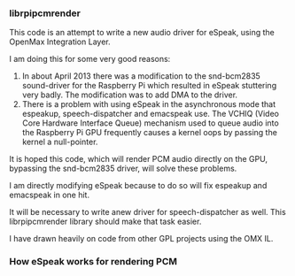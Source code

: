 ### librpipcmrender

This code is an attempt to write a new audio driver for eSpeak, using the 
OpenMax Integration Layer.

I am doing this for some very good reasons:

1. In about April 2013 there was a modification to the snd-bcm2835 sound-driver 
for the Raspberry Pi which resulted in eSpeak stuttering very badly.  The 
modification was to add DMA to the driver.
2. There is a problem with using eSpeak in the asynchronous mode that espeakup, 
speech-dispatcher and emacspeak use.  The VCHIQ (Video Core Hardware Interface 
Queue) mechanism used to queue audio into the Raspberry Pi GPU frequently causes 
a kernel oops by passing the kernel a null-pointer.

It is hoped this code, which will render PCM audio directly on the GPU, 
bypassing the snd-bcm2835 driver, will solve these problems.

I am directly modifying eSpeak because to do so will fix espeakup and emacspeak 
in one hit.

It will be necessary to write anew driver for speech-dispatcher as well.  This 
librpipcmrender library should make that task easier.

I have drawn heavily on code from other GPL projects using the OMX IL.


### How eSpeak works for rendering PCM


